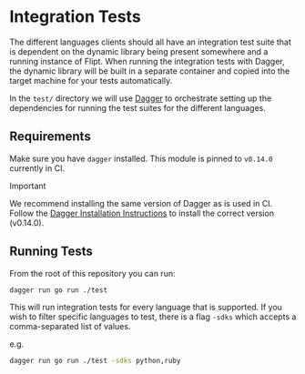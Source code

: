 # Integration Tests

The different languages clients should all have an integration test suite that is dependent on the dynamic library being present somewhere and a running instance of Flipt. When running the integration tests with Dagger, the dynamic library will be built in a separate container and copied into the target machine for your tests automatically.

In the `test/` directory we will use [Dagger](https://dagger.io/) to orchestrate setting up the dependencies for running the test suites for the different languages.

## Requirements

Make sure you have `dagger` installed. This module is pinned to `v0.14.0` currently in CI. 

> [!IMPORTANT]
> We recommend installing the same version of Dagger as is used in CI. Follow the [Dagger Installation Instructions](https://docs.dagger.io/install/#stable-release) to install the correct version (v0.14.0).

## Running Tests

From the root of this repository you can run:

```bash
dagger run go run ./test
```

This will run integration tests for every language that is supported. If you wish to filter specific languages to test, there is a flag `-sdks` which accepts a comma-separated list of values.

e.g.

```bash
dagger run go run ./test -sdks python,ruby
```
